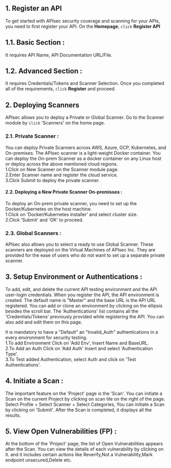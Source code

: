 ## **1. Register an API**
To get started with APIsec security coverage and scanning for your APIs, you need to first register your API.
On the **Homepage**, `click` **Register API** 

## **1.1. Basic Section** : 
  It requires API Name, API Documentation URL/File.

## **1.2. Advanced Section** :
  It requires Credentials/Tokens and Scanner Selection.
Once you completed all of the requirements, `click` **Register** and proceed. 


## **2. Deploying Scanners**
APIsec allows you to deploy a Private or Global Scanner. Go to the Scanner module by `click` 'Scanners' on the home page.

### **2.1. Private Scanner** :
   You can deploy Private Scanners across AWS, Azure, GCP, Kubernetes, and On-premises. The APIsec scanner is a light-weight Docker container. You can      deploy the On-prem Scanner as a docker container on any Linux host or deploy across the above mentioned cloud regions.<br>
  1.Click on New Scanner on the Scanner module page.<br>
  2.Enter Scanner name and register the cloud service.<br>
  3.Click Submit to deploy the private scanner. <br>

####  **2.2. Deploying a New Private Scanner On-premisses** :
  To deploy an On-prem private scanner, you need to set up the Docker/Kubernetes on the host machine.<br>
   1.Click on 'Docker/Kubernetes installer' and select cluster size.<br>
   2.Click 'Submit' and 'OK' to proceed.<br>

### **2.3. Global Scanners** :
  APIsec also allows you to select a ready to use Global Scanner. These scanners are deployed on the Virtual Machines of APIsec Inc. They are provided for the ease of users who do not want to set up a separate private scanner.  


## **3. Setup Environment or Authentications** :
  To add, edit, and delete the current API testing environment and the API user-login credentials.
  When you register the API, the API environment is created. The default name is "Master" and the base URL is   the API URL registered. You can add or clone an environment by clicking on the ellipsis besides the scroll bar.
  The 'Authentications' list contains all the 'Credentials/Tokens' previously provided while registering the API. You can also add and edit them on this page.
  
It is mandatory to have a "Default" an "Invalid_Auth" authentications in a every environment for security testing.<br>
    1.To add Environment Click on 'Add Env', Insert Name and BaseURL. <br>
    2.To Add an Auth Click on 'Add Auth' Insert and select 'Authentication Type'.<br>
    3.To Test added Authentication, select Auth and click on 'Test Authentications'.<br>


## **4. Initiate a Scan** :
  The important feature on the 'Project' page is the 'Scan'. You can initiate a Scan on the current Project by clicking on scan tile on the right of the page.
   Select Profile + Select Scanner  + Select Categories, You can initiate a Scan by clicking on 'Submit'.
  After the Scan is completed, it displays all the results.   


## **5. View Open Vulnerabilities (FP)** :
  At the bottom of the 'Project' page, the list of Open Vulnerabilities appears after the Scan. You can view the details of each vulnerability by clicking on it. and it includes certain actions like Reverify,Not a Vulnerability,Mark endpoint unsecured,Delete etc.
